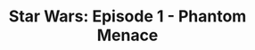 ---
title: "Star Wars: Episode 1 - Phantom Menace"
issue: 2B
issue_nr: 2
full_title: ""
subtitle: ""
story_arc: ""
crossover: ""
variant: ""
publisher: Dark Horse Comics
creators: 
  - Rodolfo DaMaggio
  - Al Williamson
release_date: May 1999
release_year: 1999
genre:
  - Action
  - Adventure
  - Science Fiction
format: Comic
pages: 32
signed_by: ""
price: 2.95
---